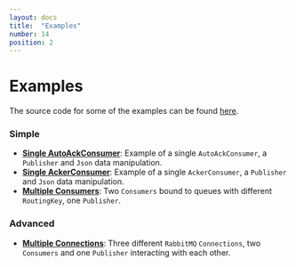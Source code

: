 ```yaml
---
layout: docs
title:  "Examples"
number: 14
position: 2
---
```


# Examples

The source code for some of the examples can be found [here](https://github.com/gvolpe/fs2-rabbit/tree/master/examples/src/main/scala/com/github/gvolpe/fs2rabbit/examples).

### Simple
- **[Single AutoAckConsumer](./sample-autoack.html)**: Example of a single `AutoAckConsumer`, a `Publisher` and `Json` data manipulation.
- **[Single AckerConsumer](./sample-acker.html)**: Example of a single `AckerConsumer`, a `Publisher` and `Json` data  manipulation.
- **[Multiple Consumers](./sample-mult-consumers.html)**: Two `Consumers` bound to queues with different `RoutingKey`, one `Publisher`.

### Advanced

- **[Multiple Connections](./sample-mult-connections.html)**: Three different `RabbitMQ` `Connections`, two `Consumers` and one `Publisher` interacting with each other.

